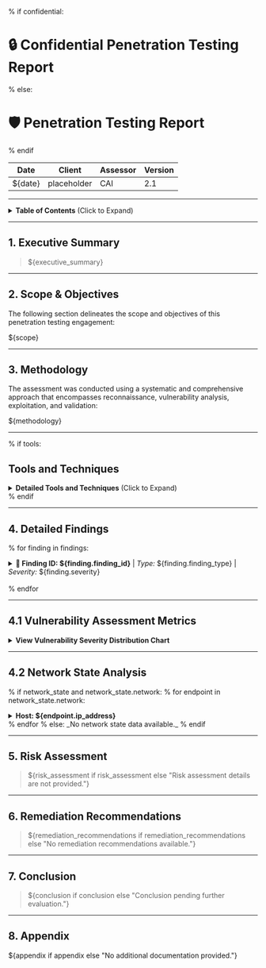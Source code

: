 % if confidential:
# :lock: Confidential Penetration Testing Report
% else:
# :shield: Penetration Testing Report
% endif

| **Date**    | **Client**   | **Assessor** | **Version** |
|-------------|--------------|--------------|-------------|
| ${date}     | placeholder  | CAI          | 2.1         |

---

<details>
  <summary><strong>Table of Contents</strong> (Click to Expand)</summary>

1. [Executive Summary](#1-executive-summary)  
2. [Scope & Objectives](#2-scope--objectives)  
3. [Methodology](#3-methodology)  
4. [Tools and Techniques](#tools-and-techniques)  
5. [Detailed Findings](#4-detailed-findings)  
  - [Vulnerability Assessment Metrics](#41-vulnerability-assessment-metrics)  
  - [Network State Analysis](#42-network-state-analysis)  
6. [Risk Assessment](#5-risk-assessment)  
7. [Remediation Recommendations](#6-remediation-recommendations)  
8. [Conclusion](#7-conclusion)  
9. [Appendix](#8-appendix)
</details>

---

## 1. Executive Summary

> ${executive_summary}

---

## 2. Scope & Objectives

The following section delineates the scope and objectives of this penetration testing engagement:

${scope}

---

## 3. Methodology

The assessment was conducted using a systematic and comprehensive approach that encompasses reconnaissance, vulnerability analysis, exploitation, and validation:

${methodology}

---

% if tools:
## Tools and Techniques

<details>
  <summary><strong>Detailed Tools and Techniques</strong> (Click to Expand)</summary>

% for tool in tools:
- 🛠 ${tool}
% endfor

</details>
% endif

---

## 4. Detailed Findings

% for finding in findings:
<details>
  <summary>
    <strong>🚨 Finding ID: ${finding.finding_id}</strong> | <em>Type:</em> ${finding.finding_type} | <em>Severity:</em> ${finding.severity}
  </summary>

**Description:**  
${finding.description}

% if finding.cve_cwe:
**References:** ${finding.cve_cwe}
% endif

**Exploitation Details:**  
${finding.exploitation_details}

**Remediation Recommendation:**  
${finding.remediation}

% if finding.evidence:
**Evidence:**  
${finding.evidence}
% endif

</details>

<br>
% endfor

---

## 4.1 Vulnerability Assessment Metrics

<details>
  <summary><strong>View Vulnerability Severity Distribution Chart</strong></summary>

```mermaid
pie
    title ${chart_title}
    "Critical" : ${vuln_critical}
    "High"     : ${vuln_high}
    "Medium"   : ${vuln_medium}
    "Low"      : ${vuln_low}
```

*Note: The displayed values are placeholders and may vary based on actual assessment data.*
</details>

---

## 4.2 Network State Analysis

% if network_state and network_state.network:
% for endpoint in network_state.network:
<details>
  <summary><strong>Host: ${endpoint.ip_address}</strong></summary>

### Open Ports

% if endpoint.open_ports:
| Port Number | Service Name | Version | Vulnerabilities |
|-------------|--------------|---------|-----------------|
% for port in endpoint.open_ports:
| ${port.port_number} | ${port.service_name} | ${port.version} | ${", ".join(port.vulnerabilities) if port.vulnerabilities else "None"} |
% endfor
% else:
_No open ports detected._
% endif

### Executed Exploits

% if endpoint.executed_exploits:
| Exploit Name | Exploit Type | Status | Details |
|--------------|--------------|--------|---------|
% for exploit in endpoint.executed_exploits:
| ${exploit.exploit_name} | ${exploit.exploit_type} | ${exploit.status} | ${exploit.details} |
% endfor
% else:
_No exploit attempts recorded._
% endif

### Discovered Files

% if endpoint.discovered_files:
| File Name |
|-----------|
% for file in endpoint.discovered_files:
| ${file} |
% endfor
% else:
_No files discovered._
% endif

### Identified Users

% if endpoint.identified_users:
| User Identifier |
|-----------------|
% for user in endpoint.identified_users:
| ${user} |
% endfor
% else:
_No users identified._
% endif

</details>
% endfor
% else:
_No network state data available._
% endif

---

## 5. Risk Assessment

> ${risk_assessment if risk_assessment else "Risk assessment details are not provided."}

---

## 6. Remediation Recommendations

> ${remediation_recommendations if remediation_recommendations else "No remediation recommendations available."}

---

## 7. Conclusion

> ${conclusion if conclusion else "Conclusion pending further evaluation."}

---

## 8. Appendix

${appendix if appendix else "No additional documentation provided."}
